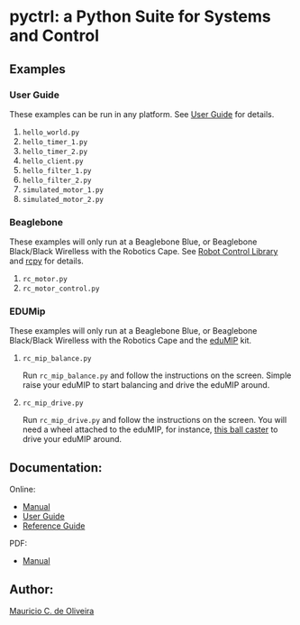 # pyctrl: a Python Suite for Systems and Control

## Examples

### User Guide

These examples can be run in any platform. See [User
Guide](http://guitar.ucsd.edu/pyctrl/html/user_guide.html) for
details.

1. `hello_world.py`
5. `hello_timer_1.py`
6. `hello_timer_2.py`
2. `hello_client.py`
3. `hello_filter_1.py`
4. `hello_filter_2.py`
5. `simulated_motor_1.py`
6. `simulated_motor_2.py`

### Beaglebone

These examples will only run at a Beaglebone Blue, or Beaglebone Black/Black Wirelless with the Robotics Cape. See [Robot Control Library](http://www.strawsondesign.com/docs/librobotcontrol/index.html) and [rcpy](https://github.com/mcdeoliveira/rcpy) for details.

1. `rc_motor.py`
2. `rc_motor_control.py`

### EDUMip

These examples will only run at a Beaglebone Blue, or Beaglebone
Black/Black Wirelless with the Robotics Cape and the
[eduMIP](https://www.ucsdrobotics.org/edumip) kit.

1. `rc_mip_balance.py`

   Run `rc_mip_balance.py` and follow the instructions on the
   screen. Simple raise your eduMIP to start balancing and drive the
   eduMIP around.

2. `rc_mip_drive.py` 

   Run `rc_mip_drive.py` and follow the instructions on the
   screen. You will need a wheel attached to the eduMIP, for instance,
   [this ball caster](https://www.pololu.com/product/2692) to drive
   your eduMIP around.

## Documentation:

Online:

* [Manual](http://guitar.ucsd.edu/pyctrl/html/index.html)
* [User Guide](http://guitar.ucsd.edu/pyctrl/html/user_guide.html)
* [Reference Guide](http://guitar.ucsd.edu/pyctrl/html/reference_guide.html)

PDF:

* [Manual](http://guitar.ucsd.edu/pyctrl/pyctrl.pdf)

## Author:

[Mauricio C. de Oliveira](http://control.ucsd.edu/mauricio)
